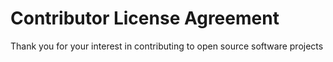 # Contributor License Agreement

Thank you for your interest in contributing to open source software projects 
